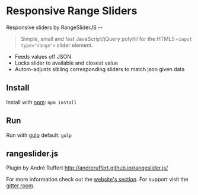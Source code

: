 # Responsive Range Sliders
Responsive sliders by RangeSliderJS -- 
> Simple, small and fast JavaScript/jQuery polyfill for the HTML5 `<input type="range">` slider element.
* Feeds values off JSON
* Locks slider to available and closest value 
* Autom-adjusts sibling corresponding sliders to match json given data


## Install
Install with [npm](https://www.npmjs.org/):
``npm install``


## Run
Run with [gulp](http://gulpjs.com/) default:
``gulp``

## rangeslider.js
Plugin by André Ruffert
http://andreruffert.github.io/rangeslider.js/

For more information check out the [website's section](http://andreruffert.github.io/rangeslider.js/#usage). For support visit the [gitter room](https://gitter.im/andreruffert/rangeslider.js).
